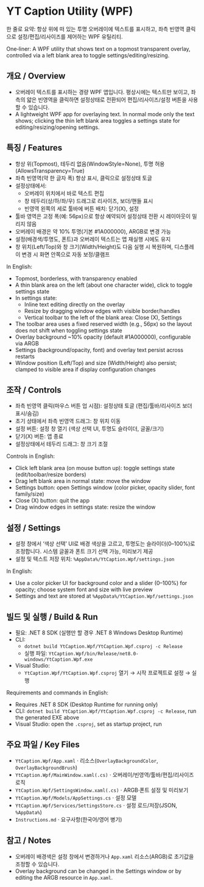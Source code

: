 # YT Caption Utility (WPF)

한 줄로 요약: 항상 위에 떠 있는 투명 오버레이에 텍스트를 표시하고, 좌측 빈영역 클릭으로 설정/편집/리사이즈를 제어하는 WPF 유틸리티.

One‑liner: A WPF utility that shows text on a topmost transparent overlay, controlled via a left blank area to toggle settings/editing/resizing.

## 개요 / Overview
- 오버레이 텍스트를 표시하는 경량 WPF 앱입니다. 평상시에는 텍스트만 보이고, 좌측의 얇은 빈영역을 클릭하면 설정상태로 전환되어 편집/리사이즈/설정 버튼을 사용할 수 있습니다.
- A lightweight WPF app for overlaying text. In normal mode only the text shows; clicking the thin left blank area toggles a settings state for editing/resizing/opening settings.

## 특징 / Features
- 항상 위(Topmost), 테두리 없음(WindowStyle=None), 투명 허용(AllowsTransparency=True)
- 좌측 빈영역(약 한 글자 폭) 항상 표시, 클릭으로 설정상태 토글
- 설정상태에서:
  - 오버레이 위치에서 바로 텍스트 편집
  - 창 테두리(상/하/좌/우) 드래그로 리사이즈, 보더/핸들 표시
  - 빈영역 왼쪽의 세로 툴바에 버튼 배치: 닫기(X), 설정
- 툴바 영역은 고정 폭(예: 56px)으로 항상 예약되어 설정상태 전환 시 레이아웃이 밀리지 않음
- 오버레이 배경은 약 10% 투명(기본 #1A000000), ARGB로 변경 가능
- 설정(배경색/투명도, 폰트)과 오버레이 텍스트는 앱 재실행 시에도 유지
- 창 위치(Left/Top)와 창 크기(Width/Height)도 다음 실행 시 복원하며, 디스플레이 변경 시 화면 안쪽으로 자동 보정/클램프

In English:
- Topmost, borderless, with transparency enabled
- A thin blank area on the left (about one character wide), click to toggle settings state
- In settings state:
  - Inline text editing directly on the overlay
  - Resize by dragging window edges with visible border/handles
  - Vertical toolbar to the left of the blank area: Close (X), Settings
- The toolbar area uses a fixed reserved width (e.g., 56px) so the layout does not shift when toggling settings state
- Overlay background ~10% opacity (default #1A000000), configurable via ARGB
- Settings (background/opacity, font) and overlay text persist across restarts
- Window position (Left/Top) and size (Width/Height) also persist; clamped to visible area if display configuration changes

## 조작 / Controls
- 좌측 빈영역 클릭(마우스 버튼 업 시점): 설정상태 토글 (편집/툴바/리사이즈 보더 표시/숨김)
- 초기 상태에서 좌측 빈영역 드래그: 창 위치 이동
- 설정 버튼: 설정 창 열기 (색상 선택 UI, 투명도 슬라이더, 글꼴/크기)
- 닫기(X) 버튼: 앱 종료
- 설정상태에서 테두리 드래그: 창 크기 조절

Controls in English:
- Click left blank area (on mouse button up): toggle settings state (edit/toolbar/resize borders)
- Drag left blank area in normal state: move the window
- Settings button: open Settings window (color picker, opacity slider, font family/size)
- Close (X) button: quit the app
- Drag window edges in settings state: resize the window

## 설정 / Settings
- 설정 창에서 ‘색상 선택’ UI로 배경 색상을 고르고, 투명도는 슬라이더(0–100%)로 조정합니다. 시스템 글꼴과 폰트 크기 선택 가능, 미리보기 제공
- 설정 및 텍스트 저장 위치: `%AppData%/YtCaption.Wpf/settings.json`

In English:
- Use a color picker UI for background color and a slider (0–100%) for opacity; choose system font and size with live preview
- Settings and text are stored at `%AppData%/YtCaption.Wpf/settings.json`

## 빌드 및 실행 / Build & Run
- 필요: .NET 8 SDK (실행만 할 경우 .NET 8 Windows Desktop Runtime)
- CLI:
  - `dotnet build YtCaption.Wpf/YtCaption.Wpf.csproj -c Release`
  - 실행 파일: `YtCaption.Wpf/bin/Release/net8.0-windows/YtCaption.Wpf.exe`
- Visual Studio:
  - `YtCaption.Wpf/YtCaption.Wpf.csproj` 열기 → 시작 프로젝트로 설정 → 실행

Requirements and commands in English:
- Requires .NET 8 SDK (Desktop Runtime for running only)
- CLI: `dotnet build YtCaption.Wpf/YtCaption.Wpf.csproj -c Release`, run the generated EXE above
- Visual Studio: open the `.csproj`, set as startup project, run

## 주요 파일 / Key Files
- `YtCaption.Wpf/App.xaml` · 리소스(`OverlayBackgroundColor`, `OverlayBackgroundBrush`)
- `YtCaption.Wpf/MainWindow.xaml(.cs)` · 오버레이/빈영역/툴바/편집/리사이즈 로직
- `YtCaption.Wpf/SettingsWindow.xaml(.cs)` · ARGB·폰트 설정 및 미리보기
- `YtCaption.Wpf/Models/AppSettings.cs` · 설정 모델
- `YtCaption.Wpf/Services/SettingsStore.cs` · 설정 로드/저장(JSON, `%AppData%`)
- `Instructions.md` · 요구사항(한국어/영어 병기)

## 참고 / Notes
- 오버레이 배경색은 설정 창에서 변경하거나 `App.xaml` 리소스(ARGB)로 초기값을 조정할 수 있습니다.
- Overlay background can be changed in the Settings window or by editing the ARGB resource in `App.xaml`.
